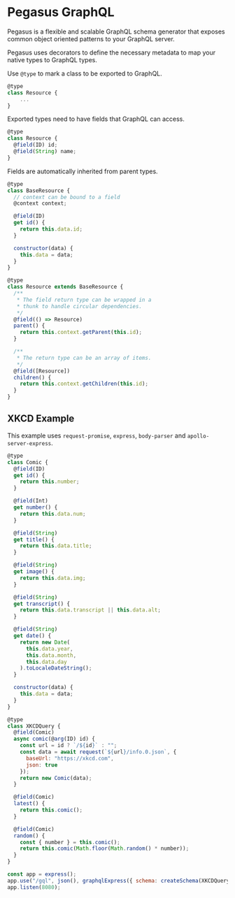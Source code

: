 # Pegasus GraphQL

Pegasus is a flexible and scalable GraphQL schema generator that exposes common object oriented patterns to your GraphQL server.

Pegasus uses decorators to define the necessary metadata to map your native types to GraphQL types.

Use `@type` to mark a class to be exported to GraphQL.

```javascript
@type
class Resource {
    ...
}
```

Exported types need to have fields that GraphQL can access.

```javascript
@type
class Resource {
  @field(ID) id;
  @field(String) name;
}
```

Fields are automatically inherited from parent types.

```javascript
@type
class BaseResource {
  // context can be bound to a field
  @context context;

  @field(ID)
  get id() {
    return this.data.id;
  }

  constructor(data) {
    this.data = data;
  }
}

@type
class Resource extends BaseResource {
  /**
   * The field return type can be wrapped in a
   * thunk to handle circular dependencies.
   */
  @field(() => Resource)
  parent() {
    return this.context.getParent(this.id);
  }

  /**
   * The return type can be an array of items.
   */
  @field([Resource])
  children() {
    return this.context.getChildren(this.id);
  }
}
```

## XKCD Example

This example uses `request-promise`, `express`, `body-parser` and `apollo-server-express`.

```javascript
@type
class Comic {
  @field(ID)
  get id() {
    return this.number;
  }

  @field(Int)
  get number() {
    return this.data.num;
  }

  @field(String)
  get title() {
    return this.data.title;
  }

  @field(String)
  get image() {
    return this.data.img;
  }

  @field(String)
  get transcript() {
    return this.data.transcript || this.data.alt;
  }

  @field(String)
  get date() {
    return new Date(
      this.data.year,
      this.data.month,
      this.data.day
    ).toLocaleDateString();
  }

  constructor(data) {
    this.data = data;
  }
}

@type
class XKCDQuery {
  @field(Comic)
  async comic(@arg(ID) id) {
    const url = id ? `/${id}` : "";
    const data = await request(`${url}/info.0.json`, {
      baseUrl: "https://xkcd.com",
      json: true
    });
    return new Comic(data);
  }

  @field(Comic)
  latest() {
    return this.comic();
  }

  @field(Comic)
  random() {
    const { number } = this.comic();
    return this.comic(Math.floor(Math.random() * number));
  }
}

const app = express();
app.use("/gql", json(), graphqlExpress({ schema: createSchema(XKCDQuery) }));
app.listen(8080);
```
